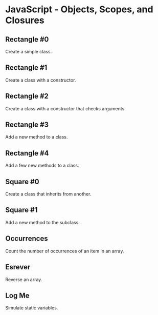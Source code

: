 # JavaScript - Objects, Scopes, and Closures

## Rectangle #0
Create a simple class.

## Rectangle #1
Create a class with a constructor.

## Rectangle #2
Create a class with a constructor that checks arguments.

## Rectangle #3
Add a new method to a class.

## Rectangle #4
Add a few new methods to a class.

## Square #0
Create a class that inherits from another.

## Square #1
Add a new method to the subclass.

## Occurrences
Count the number of occurrences of an item in an array.

## Esrever
Reverse an array.

## Log Me
Simulate static variables.
